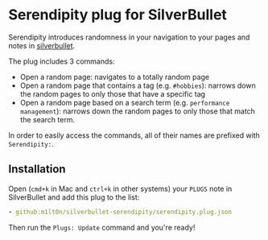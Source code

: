# Serendipity plug for SilverBullet

Serendipity introduces randomness in your navigation to your pages and notes in [silverbullet](https://silverbullet.md/).

The plug includes 3 commands:

* Open a random page: navigates to a totally random page
* Open a random page that contains a tag (e.g. `#hobbies`): narrows down the random pages to only those that have a specific tag
* Open a random page based on a search term (e.g. `performance management`): narrows down the random pages to only those that match the search term.

In order to easily access the commands, all of their names are prefixed with `Serendipity:`.


## Installation

Open (`cmd+k` in Mac and `ctrl+k` in other systems) your `PLUGS` note in SilverBullet and add this plug to the list:

```yaml
- github:m1lt0n/silverbullet-serendipity/serendipity.plug.json
```

Then run the `Plugs: Update` command and you're ready!


